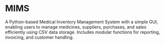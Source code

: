 # MIMS
A Python-based Medical Inventory Management System with a simple GUI, enabling users to manage medicines, suppliers, purchases, and sales efficiently using CSV data storage. Includes modular functions for reporting, invoicing, and customer handling.
